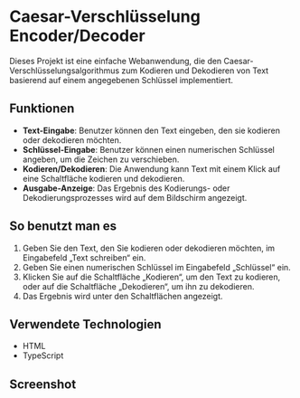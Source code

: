 # Caesar-Verschlüsselung Encoder/Decoder

Dieses Projekt ist eine einfache Webanwendung, die den Caesar-Verschlüsselungsalgorithmus zum Kodieren und Dekodieren von Text basierend auf einem angegebenen Schlüssel implementiert.

## Funktionen

- **Text-Eingabe**: Benutzer können den Text eingeben, den sie kodieren oder dekodieren möchten.
- **Schlüssel-Eingabe**: Benutzer können einen numerischen Schlüssel angeben, um die Zeichen zu verschieben.
- **Kodieren/Dekodieren**: Die Anwendung kann Text mit einem Klick auf eine Schaltfläche kodieren und dekodieren.
- **Ausgabe-Anzeige**: Das Ergebnis des Kodierungs- oder Dekodierungsprozesses wird auf dem Bildschirm angezeigt.

## So benutzt man es

1. Geben Sie den Text, den Sie kodieren oder dekodieren möchten, im Eingabefeld „Text schreiben“ ein.
2. Geben Sie einen numerischen Schlüssel im Eingabefeld „Schlüssel“ ein.
3. Klicken Sie auf die Schaltfläche „Kodieren“, um den Text zu kodieren, oder auf die Schaltfläche „Dekodieren“, um ihn zu dekodieren.
4. Das Ergebnis wird unter den Schaltflächen angezeigt.

## Verwendete Technologien

- HTML
- TypeScript

## Screenshot

